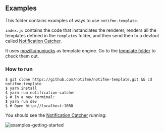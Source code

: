 ## Examples

This folder contains examples of ways to use `notifme-template`.

`index.js` contains the code that instanciates the renderer, renders all the templates defined in the `templates` folder, and then send then to a devtool called [Notification Catcher](https://github.com/notifme/catcher).

It uses [mozilla/nunjucks](https://github.com/mozilla/nunjucks) as template engine.
Go to the [template folder](https://github.com/notifme/notifme-template/tree/master/example/templates) to check them out.


<h3>How to run</h3>

```shell
$ git clone https://github.com/notifme/notifme-template.git && cd notifme-template
$ yarn install
$ yarn run notification-catcher
$ # In a new terminal:
$ yarn run dev
$ # Open http://localhost:1080
```

You should see the [Notification Catcher](https://github.com/notifme/catcher) running:

![examples-getting-started](https://notifme.github.io/notifme-template/img/examples-getting-started.png)
